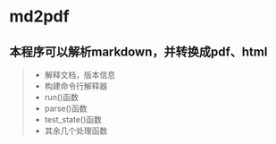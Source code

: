 # md2pdf
## 本程序可以解析markdown，并转换成pdf、html

> * 解释文档，版本信息
> * 构建命令行解释器
> * run()函数
> * parse()函数
> * test_state()函数
> * 其余几个处理函数
